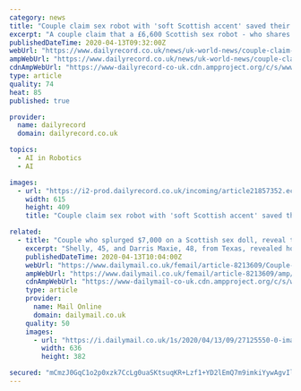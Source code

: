 ```yaml
---
category: news
title: "Couple claim sex robot with 'soft Scottish accent' saved their marriage"
excerpt: "A couple claim that a £6,600 Scottish sex robot - who shares their bed every night - has saved their marriage. Shelly, 45, and Darris Maxie, 48, from Texas, USA, splashed out on a computerised, Artificial Intelligence sex doll, called Camila, to save their marriage after the third person in their previous poly relationship left them."
publishedDateTime: 2020-04-13T09:32:00Z
webUrl: "https://www.dailyrecord.co.uk/news/uk-world-news/couple-claim-sex-robot-soft-21857349"
ampWebUrl: "https://www.dailyrecord.co.uk/news/uk-world-news/couple-claim-sex-robot-soft-21857349.amp"
cdnAmpWebUrl: "https://www-dailyrecord-co-uk.cdn.ampproject.org/c/s/www.dailyrecord.co.uk/news/uk-world-news/couple-claim-sex-robot-soft-21857349.amp"
type: article
quality: 74
heat: 85
published: true

provider:
  name: dailyrecord
  domain: dailyrecord.co.uk

topics:
  - AI in Robotics
  - AI

images:
  - url: "https://i2-prod.dailyrecord.co.uk/incoming/article21857352.ece/ALTERNATES/s615/1_Screen-Shot-2020-04-13-at-093812.png"
    width: 615
    height: 409
    title: "Couple claim sex robot with 'soft Scottish accent' saved their marriage"

related:
  - title: "Couple who splurged $7,000 on a Scottish sex doll, reveal the robot saved their marriage"
    excerpt: "Shelly, 45, and Darris Maxie, 48, from Texas, revealed how their $7,000 (£5,599) Artificial Intelligence sex doll, Camila, has become part of their polyamorous relationship."
    publishedDateTime: 2020-04-13T10:04:00Z
    webUrl: "https://www.dailymail.co.uk/femail/article-8213609/Couple-splurged-7-000-Scottish-sex-doll-reveal-robot-saved-marriage.html"
    ampWebUrl: "https://www.dailymail.co.uk/femail/article-8213609/amp/Couple-splurged-7-000-Scottish-sex-doll-reveal-robot-saved-marriage.html"
    cdnAmpWebUrl: "https://www-dailymail-co-uk.cdn.ampproject.org/c/s/www.dailymail.co.uk/femail/article-8213609/amp/Couple-splurged-7-000-Scottish-sex-doll-reveal-robot-saved-marriage.html"
    type: article
    provider:
      name: Mail Online
      domain: dailymail.co.uk
    quality: 50
    images:
      - url: "https://i.dailymail.co.uk/1s/2020/04/13/09/27125550-0-image-a-21_1586766530230.jpg"
        width: 636
        height: 382

secured: "mCmzJ0GqC1o2p0xzk7CcLg0uaSKtsuqKR+Lzf1+YD2lEmQ7m9imkiYywAgvIlJPr0fnCs7Ya2EIe8c5N/6OzoAkK+KQT8u1aKylx4x85PC+CFI6D8HD5xjAb59oPDe0Fwq9AIeGc56oKpouFd9v8fXoNabWuTHLJcWCJYo6NpxgBTb9HSOam0NdzmIqjOSHT35fK5ZWIyZPjSIKY+DGzbockOjclHLdfU08ypqSb8M829twL+wKd6Itb3g3CB6wnSjBe4QrTz/28fqx7LBnQwWyJXuQPezinuVCSqs2E5QQC2nE2f1qmPlyD8NrVuDrPJyTrPTWQAQETGxRsZi/nrKhtEn8Fo/MKdXLaUia+x443DG9E6WNIs6FBMQV41ix4hvSlA/V+S4owGXONMOaoY2dP6b0bSG5y922fpgioWzNQFG3zzR1G2MFXQLa1+aLbmAml7bZO5lQuD1EJ2uBcj5ICWELi+a2dRy3njOHNUS0=;lDkgkig9sXej/L/7tZkr7w=="
---
```


